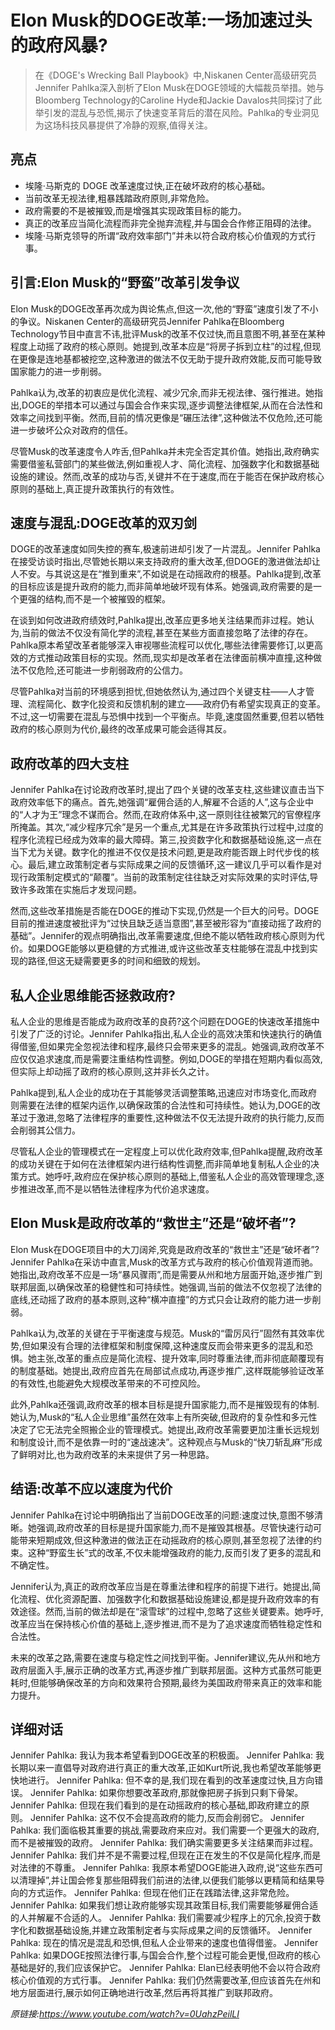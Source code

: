 # Elon Musk的DOGE改革:一场加速过头的政府风暴?

>在《DOGE's Wrecking Ball Playbook》中,Niskanen Center高级研究员Jennifer Pahlka深入剖析了Elon Musk在DOGE领域的大幅裁员举措。她与Bloomberg Technology的Caroline Hyde和Jackie Davalos共同探讨了此举引发的混乱与恐慌,揭示了快速变革背后的潜在风险。Pahlka的专业洞见为这场科技风暴提供了冷静的观察,值得关注。

## 亮点
- 埃隆·马斯克的 DOGE 改革速度过快,正在破坏政府的核心基础。  
- 当前改革无视法律,粗暴践踏政府原则,非常危险。  
- 政府需要的不是被摧毁,而是增强其实现政策目标的能力。  
- 真正的改革应当简化流程而非完全抛弃流程,并与国会合作修正阻碍的法律。  
- 埃隆·马斯克领导的所谓“政府效率部门”并未以符合政府核心价值观的方式行事。

## 引言:Elon Musk的“野蛮”改革引发争议
Elon Musk的DOGE改革再次成为舆论焦点,但这一次,他的“野蛮”速度引发了不小的争议。Niskanen Center的高级研究员Jennifer Pahlka在Bloomberg Technology节目中直言不讳,批评Musk的改革不仅过快,而且意图不明,甚至在某种程度上动摇了政府的核心原则。她提到,改革本应是“将房子拆到立柱”的过程,但现在更像是连地基都被挖空,这种激进的做法不仅无助于提升政府效能,反而可能导致国家能力的进一步削弱。

Pahlka认为,改革的初衷应是优化流程、减少冗余,而非无视法律、强行推进。她指出,DOGE的举措本可以通过与国会合作来实现,逐步调整法律框架,从而在合法性和效率之间找到平衡。然而,目前的情况更像是“碾压法律”,这种做法不仅危险,还可能进一步破坏公众对政府的信任。

尽管Musk的改革速度令人咋舌,但Pahlka并未完全否定其价值。她指出,政府确实需要借鉴私营部门的某些做法,例如重视人才、简化流程、加强数字化和数据基础设施的建设。然而,改革的成功与否,关键并不在于速度,而在于能否在保护政府核心原则的基础上,真正提升政策执行的有效性。

## 速度与混乱:DOGE改革的双刃剑
DOGE的改革速度如同失控的赛车,极速前进却引发了一片混乱。Jennifer Pahlka在接受访谈时指出,尽管她长期以来支持政府的重大改革,但DOGE的激进做法却让人不安。与其说这是在“推到重来”,不如说是在动摇政府的根基。Pahlka提到,改革的目标应该是提升政府的能力,而非简单地破坏现有体系。她强调,政府需要的是一个更强的结构,而不是一个被摧毁的框架。

在谈到如何改进政府绩效时,Pahlka提出,改革应更多地关注结果而非过程。她认为,当前的做法不仅没有简化学的流程,甚至在某些方面直接忽略了法律的存在。Pahlka原本希望改革者能够深入审视哪些流程可以优化,哪些法律需要修订,以更高效的方式推动政策目标的实现。然而,现实却是改革者在法律面前横冲直撞,这种做法不仅危险,还可能进一步削弱政府的公信力。

尽管Pahlka对当前的环境感到担忧,但她依然认为,通过四个关键支柱——人才管理、流程简化、数字化投资和反馈机制的建立——政府仍有希望实现真正的变革。不过,这一切需要在混乱与恐惧中找到一个平衡点。毕竟,速度固然重要,但若以牺牲政府的核心原则为代价,最终的改革成果可能会适得其反。

## 政府改革的四大支柱
Jennifer Pahlka在讨论政府改革时,提出了四个关键的改革支柱,这些建议直击当下政府效率低下的痛点。首先,她强调“雇佣合适的人,解雇不合适的人”,这与企业中的“人才为王”理念不谋而合。然而,在政府体系中,这一原则往往被繁冗的官僚程序所掩盖。其次,“减少程序冗余”是另一个重点,尤其是在许多政策执行过程中,过度的程序化流程已经成为效率的最大障碍。第三,投资数字化和数据基础设施,这一点在当下尤为关键。数字化的推进不仅仅是技术问题,更是政府能否跟上时代步伐的核心。最后,建立政策制定者与实际成果之间的反馈循环,这一建议几乎可以看作是对现行政策制定模式的“颠覆”。当前的政策制定往往缺乏对实际效果的实时评估,导致许多政策在实施后才发现问题。

然而,这些改革措施是否能在DOGE的推动下实现,仍然是一个巨大的问号。DOGE目前的推进速度被批评为“过快且缺乏适当意图”,甚至被形容为“直接动摇了政府的基础”。Jennifer的观点明确指出,改革需要速度,但绝不能以牺牲政府核心原则为代价。如果DOGE能够以更稳健的方式推进,或许这些改革支柱能够在混乱中找到实现的路径,但这无疑需要更多的时间和细致的规划。

## 私人企业思维能否拯救政府?
私人企业的思维是否能成为政府改革的良药?这个问题在DOGE的快速改革措施中引发了广泛的讨论。Jennifer Pahlka指出,私人企业的高效决策和快速执行的确值得借鉴,但如果完全忽视法律和程序,最终只会带来更多的混乱。她强调,政府改革不应仅仅追求速度,而是需要注重结构性调整。例如,DOGE的举措在短期内看似高效,但实际上却动摇了政府的核心原则,这并非长久之计。

Pahlka提到,私人企业的成功在于其能够灵活调整策略,迅速应对市场变化,而政府则需要在法律的框架内运作,以确保政策的合法性和可持续性。她认为,DOGE的改革过于激进,忽略了法律程序的重要性,这种做法不仅无法提升政府的执行能力,反而会削弱其公信力。

尽管私人企业的管理模式在一定程度上可以优化政府效率,但Pahlka提醒,政府改革的成功关键在于如何在法律框架内进行结构性调整,而非简单地复制私人企业的决策方式。她呼吁,政府应在保护核心原则的基础上,借鉴私人企业的高效管理理念,逐步推进改革,而不是以牺牲法律程序为代价追求速度。

## Elon Musk是政府改革的“救世主”还是“破坏者”?
Elon Musk在DOGE项目中的大刀阔斧,究竟是政府改革的“救世主”还是“破坏者”?Jennifer Pahlka在采访中直言,Musk的改革方式与政府的核心价值观背道而驰。她指出,政府改革不应是一场“暴风骤雨”,而是需要从州和地方层面开始,逐步推广到联邦层面,以确保改革的稳健性和可持续性。她强调,当前的做法不仅忽视了法律的底线,还动摇了政府的基本原则,这种“横冲直撞”的方式只会让政府的能力进一步削弱。

Pahlka认为,改革的关键在于平衡速度与规范。Musk的“雷厉风行”固然有其效率优势,但如果没有合理的法律框架和制度保障,这种速度反而会带来更多的混乱和恐惧。她主张,改革的重点应是简化流程、提升效率,同时尊重法律,而非彻底颠覆现有的制度基础。她提出,政府应首先在局部试点成功,再逐步推广,这样既能够验证改革的有效性,也能避免大规模改革带来的不可控风险。

此外,Pahlka还强调,政府改革的根本目标是提升国家能力,而不是摧毁现有的体制.她认为,Musk的“私人企业思维”虽然在效率上有所突破,但政府的复杂性和多元性决定了它无法完全照搬企业的管理模式。她提出,政府改革需要更加注重长远规划和制度设计,而不是依靠一时的“速战速决”。这种观点与Musk的“快刀斩乱麻”形成了鲜明对比,也为政府改革的未来提供了另一种思路。

## 结语:改革不应以速度为代价
Jennifer Pahlka在讨论中明确指出了当前DOGE改革的问题:速度过快,意图不够清晰。她强调,政府改革的目标是提升国家能力,而不是摧毁其根基。尽管快速行动可能带来短期成效,但这种激进的做法正在动摇政府的核心原则,甚至忽视了法律的约束。这种“野蛮生长”式的改革,不仅未能增强政府的能力,反而引发了更多的混乱和不确定性。

Jennifer认为,真正的政府改革应当是在尊重法律和程序的前提下进行。她提出,简化流程、优化资源配置、加强数字化和数据基础设施建设,都是提升政府效率的有效途径。然而,当前的做法却是在“滚雪球”的过程中,忽略了这些关键要素。她呼吁,改革应当在保持核心价值的基础上,逐步推进,而不是为了追求速度而牺牲稳定性和合法性。

未来的改革之路,需要在速度与稳定性之间找到平衡。Jennifer建议,先从州和地方政府层面入手,展示正确的改革方式,再逐步推广到联邦层面。这种方式虽然可能更耗时,但能够确保改革的方向和效果符合预期,最终为美国政府带来真正的效率和能力提升。

## 详细对话
Jennifer Pahlka: 我认为我本希望看到DOGE改革的积极面。
Jennifer Pahlka: 我长期以来一直倡导对政府进行真正的重大改革,正如Kurt所说,我也希望改革能够更快地进行。
Jennifer Pahlka: 但不幸的是,我们现在看到的改革速度过快,且方向错误。
Jennifer Pahlka: 如果你想要改革政府,那就像把房子拆到只剩下骨架。
Jennifer Pahlka: 但现在我们看到的是在动摇政府的核心基础,即政府建立的原则。
Jennifer Pahlka: 这不仅不会提高政府的能力,反而会削弱它。
Jennifer Pahlka: 我们面临极其重要的挑战,需要政府来应对。我们需要一个更强大的政府,而不是被摧毁的政府。
Jennifer Pahlka: 我们确实需要更多关注结果而非过程。
Jennifer Pahlka: 我们并不是不需要过程,但现在正在发生的不仅是简化程序,而是对法律的不尊重。
Jennifer Pahlka: 我原本希望DOGE能进入政府,说“这些东西可以清理掉”,并让国会修复那些阻碍我们前进的法律,以便我们能够以更精简和结果导向的方式运作。
Jennifer Pahlka: 但现在他们正在践踏法律,这非常危险。
Jennifer Pahlka: 如果我们想让政府能够实现其政策目标,我们需要能够雇佣合适的人并解雇不合适的人。
Jennifer Pahlka: 我们需要减少程序上的冗余,投资于数字化和数据基础设施,并建立政策制定者与实际成果之间的反馈循环。
Jennifer Pahlka: 现在的情况是混乱和恐惧,但私人企业带来的速度也值得借鉴。
Jennifer Pahlka: 如果DOGE按照法律行事,与国会合作,整个过程可能会更慢,但政府的核心基础是好的,我们应该保护它。
Jennifer Pahlka: Elan已经表明他不会以符合政府核心价值观的方式行事。
Jennifer Pahlka: 我们仍然需要改革,但应该首先在州和地方层面进行,展示如何正确地进行改革,然后再将其推广到联邦政府。

_原链接:https://www.youtube.com/watch?v=0UahzPeilLI_